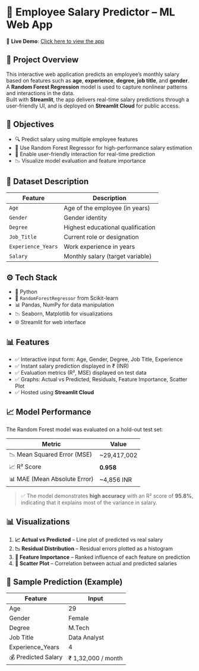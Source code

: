 # 💼 Employee Salary Predictor – ML Web App

📍 **Live Demo**: [Click here to view the app](https://employee-salary-predictor-app.streamlit.app/) 

## 📌 Project Overview

This interactive web application predicts an employee’s monthly salary based on features such as **age**, **experience**, **degree**, **job title**, and **gender**.  
A **Random Forest Regression** model is used to capture nonlinear patterns and interactions in the data.  
Built with **Streamlit**, the app delivers real-time salary predictions through a user-friendly UI, and is deployed on **Streamlit Cloud** for public access.

## 🎯 Objectives

- 🔍 Predict salary using multiple employee features  
- 🧠 Use Random Forest Regressor for high-performance salary estimation  
- 💬 Enable user-friendly interaction for real-time prediction  
- 📉 Visualize model evaluation and feature importance  

## 📁 Dataset Description

| Feature            | Description                            |
|--------------------|----------------------------------------|
| `Age`              | Age of the employee (in years)         |
| `Gender`           | Gender identity                        |
| `Degree`           | Highest educational qualification      |
| `Job_Title`        | Current role or designation            |
| `Experience_Years` | Work experience in years               |
| `Salary`           | Monthly salary (target variable)       |

## ⚙️ Tech Stack

- 🐍 Python  
- 🌲 `RandomForestRegressor` from Scikit-learn  
- 📊 Pandas, NumPy for data manipulation  
- 📉 Seaborn, Matplotlib for visualizations  
- 🌐 Streamlit for web interface  

## 📊 Features

- ✅ Interactive input form: Age, Gender, Degree, Job Title, Experience  
- ✅ Instant salary prediction displayed in ₹ (INR)  
- ✅ Evaluation metrics (R², MSE) displayed on test data  
- ✅ Graphs: Actual vs Predicted, Residuals, Feature Importance, Scatter Plot  
- ✅ Hosted using **Streamlit Cloud**

## 📈 Model Performance

The Random Forest model was evaluated on a hold-out test set:

| Metric                   | Value          |
|---------------------------|----------------|
| 📉 Mean Squared Error (MSE) | ~29,417,002    |
| 📈 R² Score                | **0.958**       |
| 📊 MAE (Mean Absolute Error) | ~4,856 INR      |

> ✅ The model demonstrates **high accuracy** with an R² score of **95.8%**, indicating that it explains most of the variance in salary.

## 📊 Visualizations

1. **📈 Actual vs Predicted** – Line plot of predicted vs real salary  
2. **📉 Residual Distribution** – Residual errors plotted as a histogram  
3. **🌟 Feature Importance** – Ranked influence of each feature on prediction  
4. **🔵 Scatter Plot** – Correlation between actual and predicted salaries  

## 🧪 Sample Prediction (Example)

| Feature             | Input           |
|---------------------|-----------------|
| Age                 | 29              |
| Gender              | Female          |
| Degree              | M.Tech          |
| Job Title           | Data Analyst    |
| Experience_Years    | 4               |
| 💰 Predicted Salary | ₹ 1,32,000 / month |

